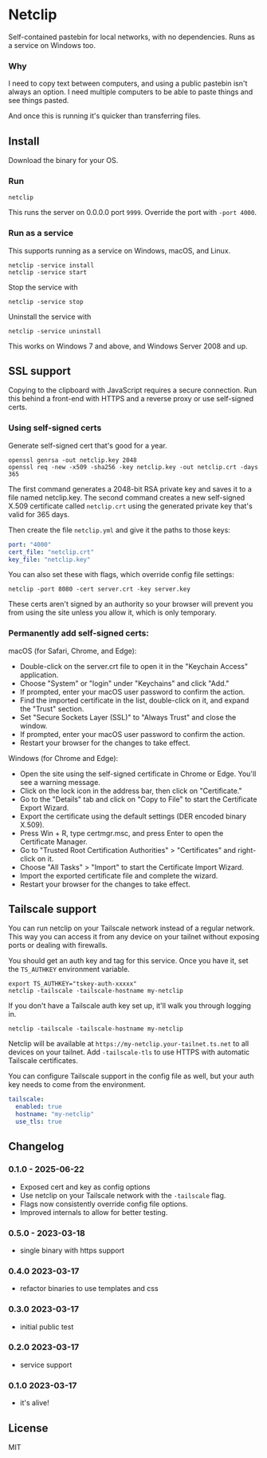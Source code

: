 # Netclip

Self-contained pastebin for local networks, with no dependencies. Runs as a service on Windows too.

### Why

I need to copy text between computers, and using a public pastebin isn't always an option. I need multiple computers
to be able to paste things and see things pasted.

And once this is running it's quicker than transferring files.

## Install

Download the binary for your OS.

### Run

```
netclip
```

This runs the server on 0.0.0.0 port `9999`. Override the port with `-port 4000`.

### Run as a service

This supports running as a service on Windows, macOS, and Linux.

```
netclip -service install
netclip -service start
```

Stop the service with

```
netclip -service stop
```

Uninstall  the service with

```
netclip -service uninstall
```

This works on Windows 7 and above, and Windows Server 2008 and up.

## SSL support

Copying to the clipboard with JavaScript requires a secure connection. Run this behind a front-end with HTTPS and a reverse proxy or use self-signed certs.

### Using self-signed certs

Generate self-signed cert that's good for a year.

```
openssl genrsa -out netclip.key 2048
openssl req -new -x509 -sha256 -key netclip.key -out netclip.crt -days 365
```

The first command generates a 2048-bit RSA private key and saves it to a file named netclip.key.
The second command creates a new self-signed X.509 certificate called `netclip.crt` using the generated private key
that's valid for 365 days.

Then create the file `netclip.yml` and give it the paths to those keys:


```yaml
port: "4000"
cert_file: "netclip.crt"
key_file: "netclip.key"
```

You can also set these with flags, which override config file settings:

```
netclip -port 8080 -cert server.crt -key server.key
```

These certs aren't signed by an authority so your browser will prevent you from using the site unless you allow it, which is only temporary.

### Permanently add self-signed certs:

macOS (for Safari, Chrome, and Edge):

* Double-click on the server.crt file to open it in the "Keychain Access" application.
* Choose "System" or "login" under "Keychains" and click "Add."
* If prompted, enter your macOS user password to confirm the action.
* Find the imported certificate in the list, double-click on it, and expand the "Trust" section.
* Set "Secure Sockets Layer (SSL)" to "Always Trust" and close the window.
* If prompted, enter your macOS user password to confirm the action.
* Restart your browser for the changes to take effect.

Windows (for Chrome and Edge):

* Open the site using the self-signed certificate in Chrome or Edge. You'll see a warning message.
* Click on the lock icon in the address bar, then click on "Certificate."
* Go to the "Details" tab and click on "Copy to File" to start the Certificate Export Wizard.
* Export the certificate using the default settings (DER encoded binary X.509).
* Press Win + R, type certmgr.msc, and press Enter to open the Certificate Manager.
* Go to "Trusted Root Certification Authorities" > "Certificates" and right-click on it.
* Choose "All Tasks" > "Import" to start the Certificate Import Wizard.
* Import the exported certificate file and complete the wizard.
* Restart your browser for the changes to take effect.

## Tailscale support

You can run netclip on your Tailscale network instead of a regular network. This way you can access it from any device on your tailnet without exposing ports or dealing with firewalls.

You should get an auth key and tag for this service. Once you have it, set the `TS_AUTHKEY` environment variable.

```
export TS_AUTHKEY="tskey-auth-xxxxx"
netclip -tailscale -tailscale-hostname my-netclip
```

If you don't have a Tailscale auth key set up, it'll walk you through logging in.

```
netclip -tailscale -tailscale-hostname my-netclip
```

Netclip will be available at `https://my-netclip.your-tailnet.ts.net` to all devices on your tailnet. Add `-tailscale-tls` to use HTTPS with automatic Tailscale certificates.

You can configure Tailscale support in the config file as well, but your auth key needs to come from the environment.

```yaml
tailscale:
  enabled: true
  hostname: "my-netclip"
  use_tls: true
```

## Changelog

### 0.1.0 - 2025-06-22

- Exposed cert and key as config options
- Use netclip on your Tailscale network with the `-tailscale` flag.
- Flags now consistently override config file options.
- Improved internals to allow for better testing.

### 0.5.0 - 2023-03-18

- single binary with https support

### 0.4.0 2023-03-17

- refactor binaries to use templates and css

### 0.3.0 2023-03-17
- initial public test

### 0.2.0 2023-03-17
- service support

### 0.1.0 2023-03-17
- it's alive!

## License

MIT
